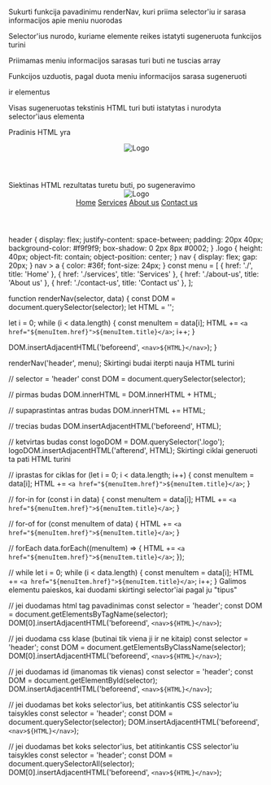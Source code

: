 Sukurti funkcija pavadinimu renderNav, kuri priima selector'iu ir sarasa informacijos apie meniu nuorodas

Selector'ius nurodo, kuriame elemente reikes istatyti sugeneruota funkcijos turini

Priimamas meniu informacijos sarasas turi buti ne tuscias array

Funkcijos uzduotis, pagal duota meniu informacijos sarasa sugeneruoti <nav> ir <a> elementus

Visas sugeneruotas tekstinis HTML turi buti istatytas i nurodyta selector'iaus elementa

Pradinis HTML yra

<header>
  <img src="#" alt="Logo" class="logo" />
</header>
Siektinas HTML rezultatas turetu buti, po sugeneravimo

<header>
  <img src="#" alt="Logo" class="logo" />
  <nav>
    <a href="#">Home</a>
    <a href="#">Services</a>
    <a href="#">About us</a>
    <a href="#">Contact us</a>
  </nav>
</header>
header {
  display: flex;
  justify-content: space-between;
  padding: 20px 40px;
  background-color: #f9f9f9;
  box-shadow: 0 2px 8px #0002;
}
.logo {
  height: 40px;
  object-fit: contain;
  object-position: center;
}
nav {
  display: flex;
  gap: 20px;
}
nav > a {
  color: #36f;
  font-size: 24px;
}
const menu = [
  { href: './', title: 'Home' },
  { href: './services', title: 'Services' },
  { href: './about-us', title: 'About us' },
  { href: './contact-us', title: 'Contact us' },
];

function renderNav(selector, data) {
const DOM = document.querySelector(selector);
let HTML = '';

let i = 0;
while (i < data.length) {
const menuItem = data[i];
HTML += `<a href="${menuItem.href}">${menuItem.title}</a>`;
i++;
}

DOM.insertAdjacentHTML('beforeend', `<nav>${HTML}</nav>`);
}

renderNav('header', menu);
Skirtingi budai iterpti nauja HTML turini

// selector = 'header'
const DOM = document.querySelector(selector);

// pirmas budas
DOM.innerHTML = DOM.innerHTML + HTML;

// supaprastintas antras budas
DOM.innerHTML += HTML;

// trecias budas
DOM.insertAdjacentHTML('beforeend', HTML);

// ketvirtas budas
const logoDOM = DOM.querySelector('.logo');
logoDOM.insertAdjacentHTML('afterend', HTML);
Skirtingi ciklai generuoti ta pati HTML turini

// iprastas for ciklas
for (let i = 0; i < data.length; i++) {
const menuItem = data[i];
HTML += `<a href="${menuItem.href}">${menuItem.title}</a>`;
}

// for-in
for (const i in data) {
const menuItem = data[i];
HTML += `<a href="${menuItem.href}">${menuItem.title}</a>`;
}

// for-of
for (const menuItem of data) {
HTML += `<a href="${menuItem.href}">${menuItem.title}</a>`;
}

// forEach
data.forEach((menuItem) => {
HTML += `<a href="${menuItem.href}">${menuItem.title}</a>`;
});

// while
let i = 0;
while (i < data.length) {
const menuItem = data[i];
HTML += `<a href="${menuItem.href}">${menuItem.title}</a>`;
i++;
}
Galimos elementu paieskos, kai duodami skirtingi selector'iai pagal ju "tipus"

// jei duodamas html tag pavadinimas
const selector = 'header';
const DOM = document.getElementsByTagName(selector);
DOM[0].insertAdjacentHTML('beforeend', `<nav>${HTML}</nav>`);

// jei duodama css klase (butinai tik viena ji ir ne kitaip)
const selector = 'header';
const DOM = document.getElementsByClassName(selector);
DOM[0].insertAdjacentHTML('beforeend', `<nav>${HTML}</nav>`);

// jei duodamas id (imanomas tik vienas)
const selector = 'header';
const DOM = document.getElementById(selector);
DOM.insertAdjacentHTML('beforeend', `<nav>${HTML}</nav>`);

// jei duodamas bet koks selector'ius, bet atitinkantis CSS selector'iu taisykles
const selector = 'header';
const DOM = document.querySelector(selector);
DOM.insertAdjacentHTML('beforeend', `<nav>${HTML}</nav>`);

// jei duodamas bet koks selector'ius, bet atitinkantis CSS selector'iu taisykles
const selector = 'header';
const DOM = document.querySelectorAll(selector);
DOM[0].insertAdjacentHTML('beforeend', `<nav>${HTML}</nav>`);
